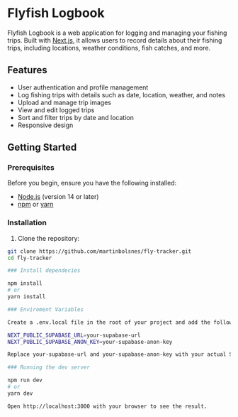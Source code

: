 # Flyfish Logbook

Flyfish Logbook is a web application for logging and managing your fishing trips. Built with [Next.js](https://nextjs.org), it allows users to record details about their fishing trips, including locations, weather conditions, fish catches, and more.

## Features

- User authentication and profile management
- Log fishing trips with details such as date, location, weather, and notes
- Upload and manage trip images
- View and edit logged trips
- Sort and filter trips by date and location
- Responsive design

## Getting Started

### Prerequisites

Before you begin, ensure you have the following installed:

- [Node.js](https://nodejs.org/) (version 14 or later)
- [npm](https://www.npmjs.com/) or [yarn](https://yarnpkg.com/)

### Installation

1. Clone the repository:

```bash
git clone https://github.com/martinbolsnes/fly-tracker.git
cd fly-tracker

### Install dependecies

npm install
# or
yarn install

### Enviroment Variables

Create a .env.local file in the root of your project and add the following environment variables:

NEXT_PUBLIC_SUPABASE_URL=your-supabase-url
NEXT_PUBLIC_SUPABASE_ANON_KEY=your-supabase-anon-key

Replace your-supabase-url and your-supabase-anon-key with your actual Supabase project URL and anonymous key.

### Running the dev server

npm run dev
# or
yarn dev

Open http://localhost:3000 with your browser to see the result.


```
